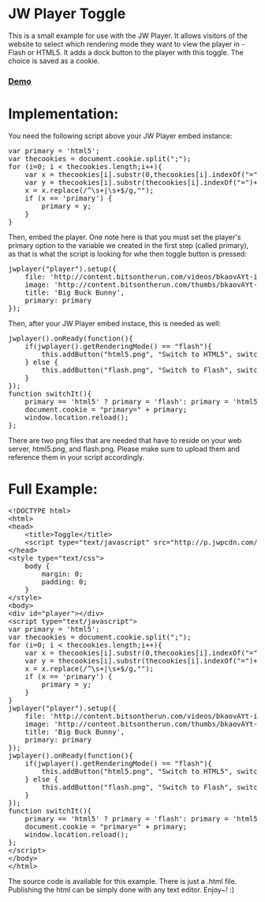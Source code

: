 JW Player Toggle
==========

This is a small example for use with the JW Player. It allows visitors of the website to select which rendering mode they want to view the player in - Flash or HTML5. It adds a dock button to the player with this toggle. The choice is saved as a cookie.

### [Demo](http://www.pluginsbyethan.com/github/toggle.html)

Implementation:
==========

You need the following script above your JW Player embed instance:

<pre>
var primary = 'html5';
var thecookies = document.cookie.split(&quot;;&quot;);
for (i=0; i &lt; thecookies.length;i++){
	var x = thecookies[i].substr(0,thecookies[i].indexOf(&quot;=&quot;));
	var y = thecookies[i].substr(thecookies[i].indexOf(&quot;=&quot;)+1);
	x = x.replace(/^\s+|\s+$/g,&quot;&quot;);
	if (x == 'primary') {
		primary = y;
	}
}
</pre>

Then, embed the player. One note here is that you must set the player's primary option to the variable we created in the first step (called primary), as that is what the script is looking for whe then toggle button is pressed:

<pre>
jwplayer(&quot;player&quot;).setup({
	file: 'http://content.bitsontherun.com/videos/bkaovAYt-injeKYZS.mp4',
	image: 'http://content.bitsontherun.com/thumbs/bkaovAYt-480.jpg',
	title: 'Big Buck Bunny',
	primary: primary
});
</pre>

Then, after your JW Player embed instace, this is needed as well:

<pre>
jwplayer().onReady(function(){
	if(jwplayer().getRenderingMode() == &quot;flash&quot;){
		this.addButton(&quot;html5.png&quot;, &quot;Switch to HTML5&quot;, switchIt, &quot;button1&quot;);
	} else {
		this.addButton(&quot;flash.png&quot;, &quot;Switch to Flash&quot;, switchIt, &quot;button1&quot;);
	}
});
function switchIt(){
	primary == 'html5' ? primary = 'flash': primary = 'html5';
	document.cookie = &quot;primary=&quot; + primary;
	window.location.reload();
};
</pre>

There are two png files that are needed that have to reside on your web server, html5.png, and flash.png. Please make sure to upload them and reference them in your script accordingly.

Full Example:
==========
<pre>
&lt;!DOCTYPE html&gt;
&lt;html&gt;
&lt;head&gt;
&nbsp;&nbsp;&nbsp;&nbsp;&lt;title&gt;Toggle&lt;/title&gt;
&nbsp;&nbsp;&nbsp;&nbsp;&lt;script type=&quot;text/javascript&quot; src=&quot;http://p.jwpcdn.com/6/8/jwplayer.js&quot;&gt;&lt;/script&gt;
&lt;/head&gt;
&lt;style type=&quot;text/css&quot;&gt;
	body { 
		margin: 0; 
		padding: 0; 
	}
&lt;/style&gt;
&lt;body&gt;
&lt;div id=&quot;player&quot;&gt;&lt;/div&gt;
&lt;script type=&quot;text/javascript&quot;&gt;
var primary = 'html5';
var thecookies = document.cookie.split(&quot;;&quot;);
for (i=0; i &lt; thecookies.length;i++){
	var x = thecookies[i].substr(0,thecookies[i].indexOf(&quot;=&quot;));
	var y = thecookies[i].substr(thecookies[i].indexOf(&quot;=&quot;)+1);
	x = x.replace(/^\s+|\s+$/g,&quot;&quot;);
	if (x == 'primary') {
		primary = y;
	}
}
jwplayer(&quot;player&quot;).setup({
	file: 'http://content.bitsontherun.com/videos/bkaovAYt-injeKYZS.mp4',
	image: 'http://content.bitsontherun.com/thumbs/bkaovAYt-480.jpg',
	title: 'Big Buck Bunny',
	primary: primary
});
jwplayer().onReady(function(){
	if(jwplayer().getRenderingMode() == &quot;flash&quot;){
		this.addButton(&quot;html5.png&quot;, &quot;Switch to HTML5&quot;, switchIt, &quot;button1&quot;);
	} else {
		this.addButton(&quot;flash.png&quot;, &quot;Switch to Flash&quot;, switchIt, &quot;button1&quot;);
	}
});
function switchIt(){
	primary == 'html5' ? primary = 'flash': primary = 'html5';
	document.cookie = &quot;primary=&quot; + primary;
	window.location.reload();
};
&lt;/script&gt;
&lt;/body&gt;
&lt;/html&gt;
</pre>

The source code is available for this example. There is just a .html file. Publishing the html can be simply done with any text editor. Enjoy~! :)

